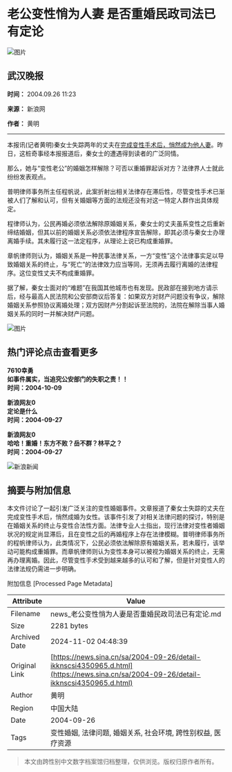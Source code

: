 # 老公变性悄为人妻 是否重婚民政司法已有定论

![图片](//n.sinaimg.cn/sinakd10200/360/w180h180/20221208/c87c-9682e7bb631a8c42785cc7ac2a60c3eb.jpg)

## 武汉晚报

**时间：** 2004.09.26 11:23

**来源：** 新浪网  

**作者：** 黄明

---

本报讯(记者黄明)秦女士失踪两年的丈夫在[完成变性手术后，悄然成为他人妻](http://news.sina.com.cn/s/2004-09-25/08523765162s.shtml)。昨日，这桩奇事经本报报道后，秦女士的遭遇得到读者的广泛同情。

那么，她与“变性老公”的婚姻怎样解除？可否以重婚罪起诉对方？法律界人士就此纷纷发表观点。

普明律师事务所主任程帆说，此案折射出相关法律存在滞后性，尽管变性手术已渐被人们了解和认可，但有关婚姻等方面的法规还没有对这一特定人群作出具体规定。

程律师认为，公民再婚必须依法解除原婚姻关系，秦女士的丈夫虽系变性之后重新缔结婚姻，但其以前的婚姻关系必须依法律程序宣告解除，即其必须与秦女士办理离婚手续。其未履行这一法定程序，从理论上说已构成重婚罪。

章帆律师则认为，婚姻关系是一种民事法律关系，一方“变性”这个法律事实足以导致婚姻关系的终止，与“死亡”的法律效力应当等同，无须再去履行离婚的法律程序。这位变性丈夫不构成重婚罪。

据了解，秦女士面对的“难题”在我国其他城市也有发现。民政部在接到地方请示后，经与最高人民法院和公安部商议后答复：如果双方对财产问题没有争议，解除婚姻关系参照协议离婚处理；双方因财产分割起诉至法院的，法院在解除当事人婚姻关系的同时一并解决财产问题。

![图片](//n.sinaimg.cn/default/2fb77759/20151125/320X320.png)

## 热门评论点击查看更多

**7610幸勇**  
**如事件属实，当追究公安部门的失职之责！！**  
**时间：2004-10-09**

**新浪网友0**  
**定论是什么**  
**时间：2004-09-27**

**新浪网友0**  
**哈哈！重婚！东方不败？岳不群？林平之？**  
**时间：2004-09-27**

![新浪新闻](https://n.sinaimg.cn/default/80905340/20200331/sinalogo.png)

## 摘要与附加信息

<!-- tcd_abstract -->
本文件讨论了一起引发广泛关注的变性婚姻事件。文章报道了秦女士失踪的丈夫在完成变性手术后，悄然成婚为女性。该事件引发了对相关法律问题的探讨，特别是在婚姻关系的终止与变性合法性方面。法律专业人士指出，现行法律对变性者婚姻状况的规定尚显滞后，且在变性之后的再婚程序上存在法律模糊。普明律师事务所的程帆律师认为，此类情况下，公民必须依法解除原有婚姻关系，若未履行，该举动可能构成重婚罪。而章帆律师则认为变性本身可以被视为婚姻关系的终止，无需再办理离婚。因此，尽管变性手术受到越来越多的认可和了解，但是针对变性人的法律法规仍需进一步明确。
<!-- tcd_abstract_end -->

附加信息 [Processed Page Metadata]

| Attribute       | Value                                  |
|-----------------|----------------------------------------|
| Filename        | news_老公变性悄为人妻是否重婚民政司法已有定论.md                             |
| Size            | 2281 bytes                           |
| Archived Date   | 2024-11-02 04:48:39                             |
| Original Link   | [https://news.sina.cn/sa/2004-09-26/detail-ikknscsi4350965.d.html](https://news.sina.cn/sa/2004-09-26/detail-ikknscsi4350965.d.html)                       |
| Author          | 黄明                               |
| Region          | 中国大陆                               |
| Date            | 2004-09-26                                 |
| Tags            | 变性婚姻, 法律问题, 婚姻关系, 社会环境, 跨性别权益, 医疗资源                                 |
>
> 本文由跨性别中文数字档案馆归档整理，仅供浏览。版权归原作者所有。
>